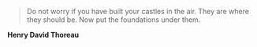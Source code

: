 >Do not worry if you have built your castles in the air. They are where they should be. Now put the foundations under them.

**Henry David Thoreau**